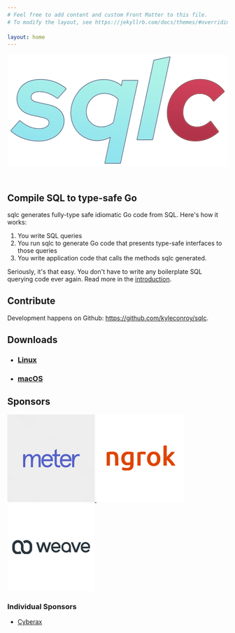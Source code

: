```yaml
---
# Feel free to add content and custom Front Matter to this file.
# To modify the layout, see https://jekyllrb.com/docs/themes/#overriding-theme-defaults

layout: home
---
```

<header>
  <img src="logo.png" alt="sqlc" />
</header>
<section>
  <h1>Compile SQL to type-safe Go</h1>
  <p>
    sqlc generates fully-type safe idiomatic Go code from SQL. Here's how it works:
  </p>
  <ol>
    <li>You write SQL queries</li>
    <li>You run sqlc to generate Go code that presents type-safe interfaces to those queries</li>
    <li>You write application code that calls the methods sqlc generated.</li>
  </ol>
  <p>
    Seriously, it's that easy. You don't have to write any boilerplate SQL querying code ever again. Read more in the <a href="https://conroy.org/introducing-sqlc">introduction</a>. 
  </p>
  <h2>Contribute</h2>
  <p>
    Development happens on Github: <a href="https://github.com/kyleconroy/sqlc">https://github.com/kyleconroy/sqlc</a>.
  </p>
  <h2>Downloads</h2>
  <ul class="post-list">
    <li>
      <h3>
        <a class="post-link" href="https://bin.equinox.io/c/gvM95th6ps1/sqlc-devel-linux-amd64.tgz">Linux</a>
      </h3>
    </li>
    <li>
      <h3>
        <a class="post-link" href="https://bin.equinox.io/c/gvM95th6ps1/sqlc-devel-darwin-amd64.zip">macOS</a>
      </h3>
    </li>
  </ul>
  <h2>Sponsors</h2>
  <div id="sponsors">
    <a href="https://meter.com">
      <img src="sponsors/meter.png" alt="Meter" />
    </a>
    <a href="https://ngrok.com">
      <img src="sponsors/ngrok.png" alt="ngrok" />
    </a>
    <a href="https://getweave.com">
      <img src="sponsors/getweave.png" alt="Weave" />
    </a>
  </div>
  <h3>Individual Sponsors</h3>
  <ul>
    <li><a href="https://github.com/Cyberax">Cyberax</a></li>
  </ul>
</section>

